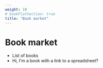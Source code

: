 ```yaml
---
weight: 10
# bookFlatSection: true
title: "Book market"
---
```


# Book market

- List of books
- Hi, I'm a book with a link to a spreadsheet?
